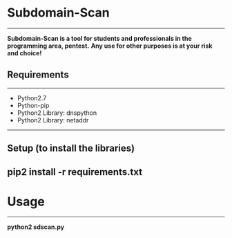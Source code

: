 # Subdomain-Scan
--- 
**Subdomain-Scan is a tool for students and professionals in the programming area, pentest.**
**Any use for other purposes is at your risk and choice!**

## Requirements
---
* Python2.7
* Python-pip
* Python2 Library: dnspython
* Python2 Library: netaddr
---
## Setup (to install the libraries)

**pip2 install -r requirements.txt** 
---
# Usage
---
**python2 sdscan.py**